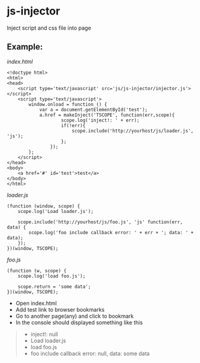 js-injector
===========
Inject script and css file into page


Example:
-------
_index.html_

	
	<!doctype html>
	<html>
	<head>
		<script type='text/javascript' src='js/js-injector/injector.js'></script>
		<script type='text/javascript'>
			window.onload = function () {
				var a = document.getElementById('test');
				a.href = makeInject('TSCOPE', function(err,scope){
						scope.log('inject!: ' + err);
						if(!err){
							scope.include('http://yourhost/js/loader.js', 'js');
						};
					});
			};
		</script>
	</head>
	<body>
		<a href='#' id='test'>test</a>
	</body>
	</html>
	


_loader.js_

	
	(function (window, scope) {
		scope.log('Load loader.js');
	
		scope.include('http://yourhost/js/foo.js', 'js' function(err, data) {
			scope.log('foo include callback error: ' + err + '; data: ' + data);
		});
	})(window, TSCOPE);
	


_foo.js_

	
	(function (w, scope) {
		scope.log('load foo.js');
	
		scope.return = 'some data';
	})(window, TSCOPE);
	

* Open index.html
* Add test link to browser bookmarks
* Go to another page(any) and click to bookmark
* In the console should displayed something like this

>* inject!: null
>* Load loader.js
>* load foo.js
>* foo include callback error: null, data: some data

